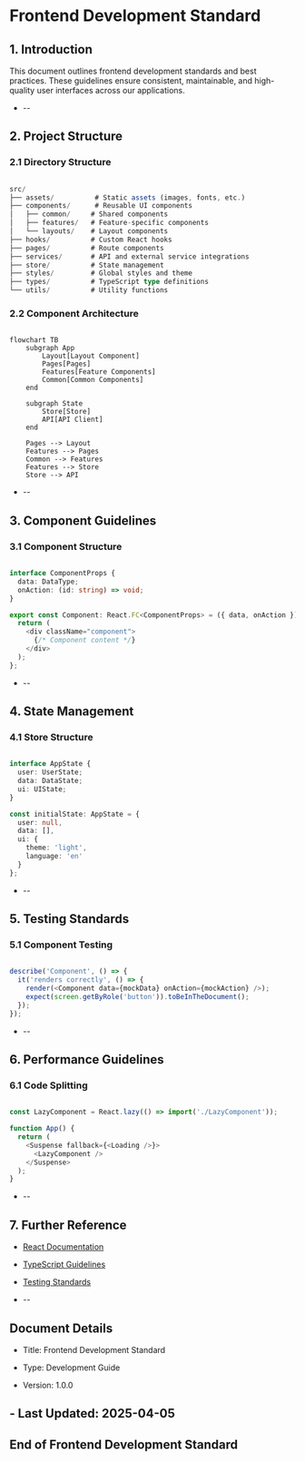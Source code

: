 # Frontend Development Standard

## 1. Introduction

This document outlines frontend development standards and best practices. These guidelines ensure consistent,
maintainable, and high-quality user interfaces across our applications.

* --

## 2. Project Structure

### 2.1 Directory Structure

```typescript

src/
├── assets/          # Static assets (images, fonts, etc.)
├── components/      # Reusable UI components
│   ├── common/     # Shared components
│   ├── features/   # Feature-specific components
│   └── layouts/    # Layout components
├── hooks/          # Custom React hooks
├── pages/          # Route components
├── services/       # API and external service integrations
├── store/          # State management
├── styles/         # Global styles and theme
├── types/          # TypeScript type definitions
└── utils/          # Utility functions

```

### 2.2 Component Architecture

```mermaid

flowchart TB
    subgraph App
        Layout[Layout Component]
        Pages[Pages]
        Features[Feature Components]
        Common[Common Components]
    end

    subgraph State
        Store[Store]
        API[API Client]
    end

    Pages --> Layout
    Features --> Pages
    Common --> Features
    Features --> Store
    Store --> API

```

* --

## 3. Component Guidelines

### 3.1 Component Structure

```typescript

interface ComponentProps {
  data: DataType;
  onAction: (id: string) => void;
}

export const Component: React.FC<ComponentProps> = ({ data, onAction }) => {
  return (
    <div className="component">
      {/* Component content */}
    </div>
  );
};

```

* --

## 4. State Management

### 4.1 Store Structure

```typescript

interface AppState {
  user: UserState;
  data: DataState;
  ui: UIState;
}

const initialState: AppState = {
  user: null,
  data: [],
  ui: {
    theme: 'light',
    language: 'en'
  }
};

```

* --

## 5. Testing Standards

### 5.1 Component Testing

```typescript

describe('Component', () => {
  it('renders correctly', () => {
    render(<Component data={mockData} onAction={mockAction} />);
    expect(screen.getByRole('button')).toBeInTheDocument();
  });
});

```

* --

## 6. Performance Guidelines

### 6.1 Code Splitting

```typescript

const LazyComponent = React.lazy(() => import('./LazyComponent'));

function App() {
  return (
    <Suspense fallback={<Loading />}>
      <LazyComponent />
    </Suspense>
  );
}

```

* --

## 7. Further Reference

* [React Documentation](https://reactjs.org/)
* [TypeScript Guidelines](../typescript/guidelines.md)
* [Testing Standards](../testing/frontend_testing.md)

* --

## Document Details

* Title: Frontend Development Standard

* Type: Development Guide

* Version: 1.0.0

## - Last Updated: 2025-04-05

## End of Frontend Development Standard
